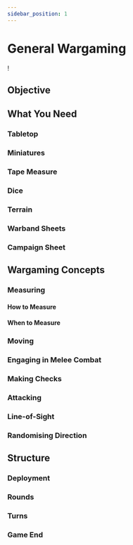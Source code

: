 ```yaml
---
sidebar_position: 1
---
```

# General Wargaming

!
## Objective


## What You Need

### Tabletop

### Miniatures

### Tape Measure

### Dice

### Terrain

### Warband Sheets

### Campaign Sheet


## Wargaming Concepts

### Measuring

#### How to Measure

#### When to Measure

### Moving

### Engaging in Melee Combat

### Making Checks

### Attacking

### Line-of-Sight

### Randomising Direction


## Structure

### Deployment

### Rounds

### Turns

### Game End
